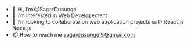 - 👋 Hi, I’m @SagarDusunge
- 👀 I’m interested in Web Developement
- 💞️ I’m looking to collaborate on web application projects with React.js Node.js
- 📫 How to reach me sagardusunge.9@gmail.com

<!---
SagarDusunge/SagarDusunge is a ✨ special ✨ repository because its `README.md` (this file) appears on your GitHub profile.
You can click the Preview link to take a look at your changes.
--->
